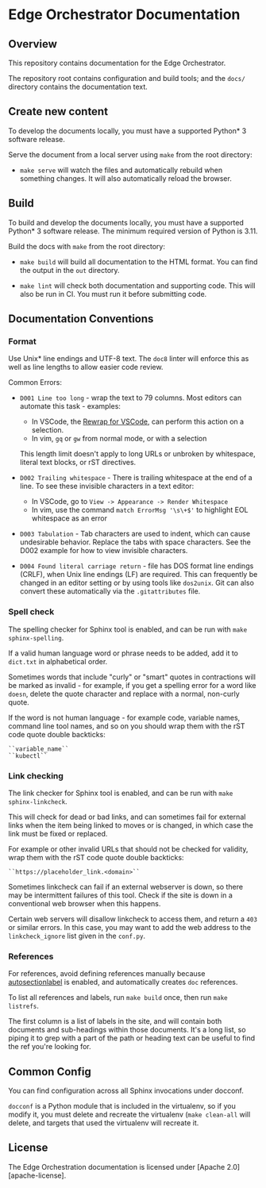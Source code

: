 # Edge Orchestrator Documentation

## Overview

This repository contains documentation for the Edge Orchestrator.

The repository root contains configuration and build tools; and the `docs/`
directory contains the documentation text.

## Create new content

To develop the documents locally, you must have a supported Python\* 3
software release.

Serve the document from a local server using `make` from the root directory:

- `make serve` will watch the files and automatically rebuild when something changes.
  It will also automatically reload the browser.

## Build

To build and develop the documents locally, you must have a supported Python\* 3
software release. The minimum required version of Python is 3.11.

Build the docs with `make` from the root directory:

- `make build` will build all documentation to the HTML format.  You can find
  the output in the `out` directory.

- `make lint` will check both documentation and supporting code.  This will
  also be run in CI. You must run it before submitting code.

## Documentation Conventions

### Format

Use Unix\* line endings and UTF-8 text. The `doc8` linter will enforce
this as well as line lengths to allow easier code review.

Common Errors:

- `D001 Line too long` - wrap the text to 79 columns.  Most editors can
  automate this task - examples:

  - In VSCode, the [Rewrap for VSCode](https://stkb.github.io/Rewrap/), can
    perform this action on a selection.
  - In vim, `gq` or `gw` from normal mode, or with a selection

  This length limit doesn't apply to long URLs or unbroken by whitespace,
  literal text blocks, or rST directives.

- `D002 Trailing whitespace` - There is trailing whitespace at the end of a
  line. To see these invisible characters in a text editor:

  - In VSCode, go to `View -> Appearance -> Render Whitespace`
  - In vim, use the command `match ErrorMsg '\s\+$'` to highlight EOL
    whitespace as an error

- `D003 Tabulation` - Tab characters are used to indent, which can cause
  undesirable behavior. Replace the tabs with space characters.  See the D002
  example for how to view invisible characters.

- `D004 Found literal carriage return` - file has DOS format line endings
  (CRLF), when Unix line endings  (LF) are required.  This can frequently be
  changed in an editor setting or by using tools like `dos2unix`. Git can also
  convert these automatically via the `.gitattributes` file.

### Spell check

The spelling checker for Sphinx tool is enabled, and can be run with `make
sphinx-spelling`.

If a valid human language word or phrase needs to be added, add it to
`dict.txt` in alphabetical order.

Sometimes words that include "curly" or "smart" quotes in contractions will be
marked as invalid - for example, if you get a spelling error for a word like
`doesn`, delete the quote character and replace with a normal, non-curly quote.

If the word is not human language - for example code, variable names, command
line tool names, and so on you should wrap them with the rST code quote double
backticks:

    ``variable_name``
    ``kubectl``

### Link checking

The link checker for Sphinx tool is enabled, and can be run with `make
sphinx-linkcheck`.

This will check for dead or bad links, and can sometimes fail for external links
when the item being linked to moves or is changed, in which case the link
must be fixed or replaced.

For example or other invalid URLs that should not be checked for validity, wrap
them with the rST code quote double backticks:

    ``https://placeholder_link.<domain>``

Sometimes linkcheck can fail if an external webserver is down, so there may be
intermittent failures of this tool. Check if the site is down in a conventional
web browser when this happens.

Certain web servers will disallow linkcheck to access them, and return a `403`
or similar errors. In this case, you may want to add the web address to the
`linkcheck_ignore` list given in the `conf.py`.

### References

For references, avoid defining references manually because
[autosectionlabel](https://www.sphinx-doc.org/en/master/usage/extensions/autosectionlabel.html)
is enabled, and automatically creates `doc` references.

To list all references and labels, run `make build` once, then run `make
listrefs`.

The first column is a list of labels in the site, and will contain both
documents and sub-headings within those documents. It's a long list, so piping
it to grep with a part of the path or heading text can be useful to find the
ref you're looking for.

## Common Config

You can find configuration across all Sphinx invocations under docconf.

`docconf` is a Python module that is included in the virtualenv, so if you
modify it, you must delete and recreate the virtualenv (`make clean-all` will
delete, and targets that used the virtualenv will recreate it.

## License

The Edge Orchestration documentation is licensed under [Apache 2.0][apache-license].
